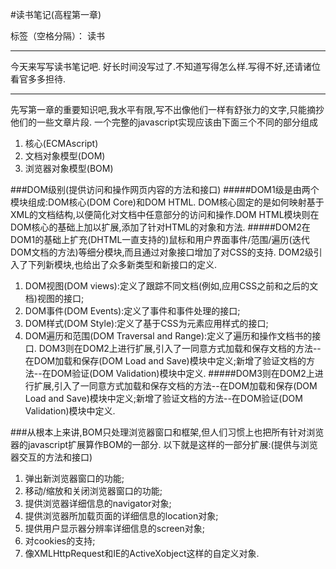 ﻿#读书笔记(高程第一章)

标签（空格分隔）： 读书 

---

今天来写写读书笔记吧. 
好长时间没写过了.不知道写得怎么样.写得不好,还请诸位看官多多担待.

---
先写第一章的重要知识吧,我水平有限,写不出像他们一样有舒张力的文字,只能摘抄他们的一些文章片段.
一个完整的javascript实现应该由下面三个不同的部分组成

 1. 核心(ECMAscript)
 2. 文档对象模型(DOM)
 3. 浏览器对象模型(BOM)
    
###DOM级别(提供访问和操作网页内容的方法和接口)
#####DOM1级是由两个模块组成:DOM核心(DOM Core)和DOM HTML.
DOM核心固定的是如何映射基于XML的文档结构,以便简化对文档中任意部分的访问和操作.DOM HTML模块则在DOM核心的基础上加以扩展,添加了针对HTML的对象和方法.
#####DOM2在DOM1的基础上扩充(DHTML一直支持的)鼠标和用户界面事件/范围/遍历(迭代DOM文档的方法)等细分模块,而且通过对象接口增加了对CSS的支持.
DOM2级引入了下列新模块,也给出了众多新类型和新接口的定义.
1. DOM视图(DOM views):定义了跟踪不同文档(例如,应用CSS之前和之后的文档)视图的接口;
2. DOM事件(DOM Events):定义了事件和事件处理的接口;
3. DOM样式(DOM Style):定义了基于CSS为元素应用样式的接口;
4. DOM遍历和范围(DOM Traversal and Range):定义了遍历和操作文档书的接口.
DOM3则在DOM2上进行扩展,引入了一同意方式加载和保存文档的方法--在DOM加载和保存(DOM Load and Save)模块中定义;新增了验证文档的方法--在DOM验证(DOM Validation)模块中定义.
#####DOM3则在DOM2上进行扩展,引入了一同意方式加载和保存文档的方法--在DOM加载和保存(DOM Load and Save)模块中定义;新增了验证文档的方法--在DOM验证(DOM Validation)模块中定义.

###从根本上来讲,BOM只处理浏览器窗口和框架,但人们习惯上也把所有针对浏览器的javascript扩展算作BOM的一部分.
以下就是这样的一部分扩展:(提供与浏览器交互的方法和接口)
1. 弹出新浏览器窗口的功能;
2. 移动/缩放和关闭浏览器窗口的功能;
3. 提供浏览器详细信息的navigator对象;
4. 提供浏览器所加载页面的详细信息的location对象;
5. 提供用户显示器分辨率详细信息的screen对象;
6. 对cookies的支持;
7. 像XMLHttpRequest和IE的ActiveXobject这样的自定义对象.



